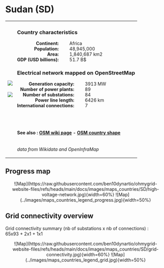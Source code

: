 # Sudan (SD)

<table width="90%">
<tr>
<td>
<img src="http://commons.wikimedia.org/wiki/Special:FilePath/Flag%20of%20Sudan.svg" width="250">
<br><br>
<img src="http://commons.wikimedia.org/wiki/Special:FilePath/Sudan%20%28orthographic%20projection%29.svg" width="250"></td>
<td>
<h3>Country characteristics</h3>
<div style="display: inline-block;text-align:right;margin-right:30px;font-weight: bold;">
Continent:<br>Population:<br>Area:<br>GDP (USD billions):
</div>
<div style="display: inline-block;">
Africa<br>48,945,000<br>1,840,687 km2<br>51.7 B$
</div>
<h3>Electrical network mapped on OpenStreetMap</h3>
<div style="display: inline-block;text-align:right;margin-right:30px;font-weight: bold;">Generation capacity:<br>
Number of power plants:<br>
Number of substations:<br>
Power line length:<br>
International connections:<br>
</div>
<div style="display: inline-block;">3913 MW<br>
89<br>
84<br>
6426 km<br>
7<br>
</div>

<br><br><h4>See also :
<a href="https://wiki.openstreetmap.org/wiki/Power_networks/Sudan" target="_blank">OSM wiki page</a> -
<a href="https://openstreetmap.org/relation/192789" target="_blank">OSM country shape</a>
</h4>

<br><i>data from Wikidata and OpenInfraMap</i>
</td>
</tr>
</table>


## Progress map

<center>
![Map](https://raw.githubusercontent.com/ben10dynartio/ohmygrid-website-files/refs/heads/main/docs/images/maps_countries/SD/high-voltage-network.jpg){width=60%}
![Map](../images/maps_countries_legend_progress.jpg){width=50%}
</center>



## Grid connectivity overview

Grid connectivity summary (nb of substations x nb of connections) :<br>65x93 + 2x1 + 1x1

<center>
![Map](https://raw.githubusercontent.com/ben10dynartio/ohmygrid-website-files/refs/heads/main/docs/images/maps_countries/SD/grid-connectivity.jpg){width=60%}
![Map](../images/maps_countries_legend_grid.jpg){width=50%}
</center>

